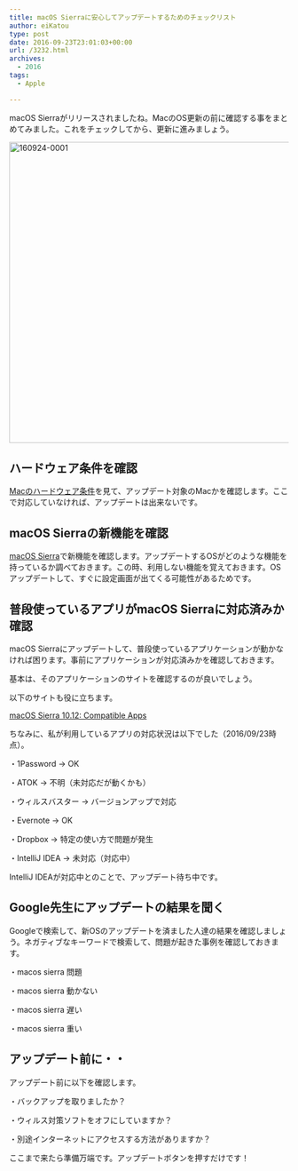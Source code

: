 ```yaml
---
title: macOS Sierraに安心してアップデートするためのチェックリスト
author: eiKatou
type: post
date: 2016-09-23T23:01:03+00:00
url: /3232.html
archives:
  - 2016
tags:
  - Apple

---
```

macOS Sierraがリリースされましたね。MacのOS更新の前に確認する事をまとめてみました。これをチェックしてから、更新に進みましょう。

<img src="/blog/uploads/2016/09/160924-0001.jpg" alt="160924-0001" width="800" height="542" class="alignnone size-full wp-image-3235" srcset="/blog/uploads/2016/09/160924-0001.jpg 800w, /blog/uploads/2016/09/160924-0001-300x203.jpg 300w, /blog/uploads/2016/09/160924-0001-768x520.jpg 768w, /blog/uploads/2016/09/160924-0001-443x300.jpg 443w" sizes="(max-width: 800px) 100vw, 800px" />

## ハードウェア条件を確認

<a href="http://www.apple.com/jp/macos/how-to-upgrade/#hardware-requirements" target="_blank">Macのハードウェア条件</a>を見て、アップデート対象のMacかを確認します。ここで対応していなければ、アップデートは出来ないです。

## macOS Sierraの新機能を確認

<a href="http://www.apple.com/jp/macos/sierra/" target="_blank">macOS Sierra</a>で新機能を確認します。アップデートするOSがどのような機能を持っているか調べておきます。この時、利用しない機能を覚えておきます。OSアップデートして、すぐに設定画面が出てくる可能性があるためです。

## 普段使っているアプリがmacOS Sierraに対応済みか確認

macOS Sierraにアップデートして、普段使っているアプリケーションが動かなければ困ります。事前にアプリケーションが対応済みかを確認しておきます。

基本は、そのアプリケーションのサイトを確認するのが良いでしょう。
  
以下のサイトも役に立ちます。
  
<a href="http://forums.macrumors.com/threads/macos-sierra-10-12-compatible-apps.1977335/" target="_blank">macOS Sierra 10.12: Compatible Apps</a>

ちなみに、私が利用しているアプリの対応状況は以下でした（2016/09/23時点）。
  
・1Password -> OK
  
・ATOK -> 不明（未対応だが動くかも）
  
・ウィルスバスター -> バージョンアップで対応
  
・Evernote -> OK
  
・Dropbox -> 特定の使い方で問題が発生
  
・IntelliJ IDEA -> 未対応（対応中）

IntelliJ IDEAが対応中とのことで、アップデート待ち中です。

## Google先生にアップデートの結果を聞く

Googleで検索して、新OSのアップデートを済ました人達の結果を確認しましょう。ネガティブなキーワードで検索して、問題が起きた事例を確認しておきます。
  
・macos sierra 問題
  
・macos sierra 動かない
  
・macos sierra 遅い
  
・macos sierra 重い 

## アップデート前に・・

アップデート前に以下を確認します。
  
・バックアップを取りましたか？
  
・ウィルス対策ソフトをオフにしていますか？
  
・別途インターネットにアクセスする方法がありますか？

ここまで来たら準備万端です。アップデートボタンを押すだけです！
